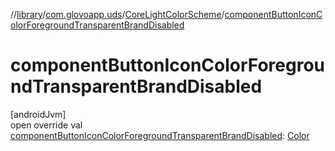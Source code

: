 //[library](../../../index.md)/[com.glovoapp.uds](../index.md)/[CoreLightColorScheme](index.md)/[componentButtonIconColorForegroundTransparentBrandDisabled](component-button-icon-color-foreground-transparent-brand-disabled.md)

# componentButtonIconColorForegroundTransparentBrandDisabled

[androidJvm]\
open override val [componentButtonIconColorForegroundTransparentBrandDisabled](component-button-icon-color-foreground-transparent-brand-disabled.md): [Color](https://developer.android.com/reference/kotlin/androidx/compose/ui/graphics/Color.html)
